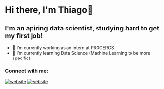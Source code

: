 # Hi there, I'm Thiago👋

## I'm an apiring data scientist, studying hard to get my first job!
- 🔭 I’m currently working as an intern at PROCERGS
- 🌱 I’m currently learning Data Science (Machine Learning to be more specific) 

### Connect with me:

[![website](./img/linkedin-light.svg)](https://www.linkedin.com/in/thiago-macedo-280250180/#gh-light-mode-only)
[![website](./img/linkedin-dark.svg)](https://www.linkedin.com/in/thiago-macedo-280250180/#gh-dark-mode-only)
&nbsp;&nbsp;
